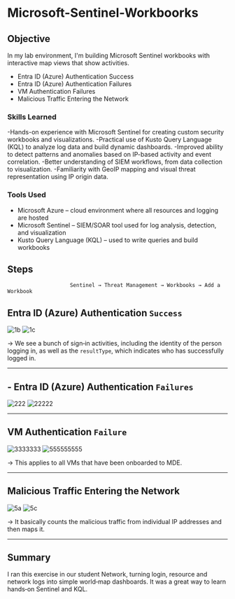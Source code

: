 # Microsoft-Sentinel-Workboorks

## Objective

In my lab environment, I'm building Microsoft Sentinel workbooks with interactive map views that show activities.

- Entra ID (Azure) Authentication Success  
- Entra ID (Azure) Authentication Failures  
- VM Authentication Failures  
- Malicious Traffic Entering the Network




### Skills Learned

-Hands-on experience with Microsoft Sentinel for creating custom security workbooks and visualizations.
-Practical use of Kusto Query Language (KQL) to analyze log data and build dynamic dashboards.
-Improved ability to detect patterns and anomalies based on IP-based activity and event correlation.
-Better understanding of SIEM workflows, from data collection to visualization.
-Familiarity with GeoIP mapping and visual threat representation using IP origin data.

### Tools Used

- Microsoft Azure – cloud environment where all resources and logging are hosted
- Microsoft Sentinel – SIEM/SOAR tool used for log analysis, detection, and visualization
- Kusto Query Language (KQL) – used to write queries and build workbooks

## Steps

                        Sentinel → Threat Management → Workbooks → Add a Workbook
 
## Entra ID (Azure) Authentication `Success`
![1b](https://github.com/user-attachments/assets/633c70d2-add8-42a4-a6e5-13ccd970d178)
![1c](https://github.com/user-attachments/assets/73e4c90c-42f0-4c4b-bfd2-3c7b212de554)


-> We see a bunch of sign‑in activities, including the identity of the person logging in, as well as the `resultType`, which indicates who has successfully logged in.

---

## - Entra ID (Azure) Authentication `Failures`

![222](https://github.com/user-attachments/assets/e59ae081-de5c-4d50-8300-fb4065295e60)
![22222](https://github.com/user-attachments/assets/cbd5a7d2-facc-4f59-af1f-d095020fdf73)

---

## VM Authentication `Failure`

![3333333](https://github.com/user-attachments/assets/53aa8eef-46ac-44dd-9131-176529f0c75c)
![555555555](https://github.com/user-attachments/assets/87cd7b1f-608b-41aa-a7f3-6d959f2b470e)

-> This applies to all VMs that have been onboarded to MDE.

---

## Malicious Traffic Entering the Network

![5a](https://github.com/user-attachments/assets/fdf222a2-c36f-4d27-b453-99e3623b4319)
![5c](https://github.com/user-attachments/assets/905a954e-685d-4ed8-a0a7-73b73f91ad5d)

-> It basically counts the malicious traffic from individual IP addresses and then maps it.

---

## Summary

 I ran this exercise in our student Network, turning login, resource and network logs into simple world‑map dashboards. It was a great way to learn hands‑on Sentinel and KQL.










